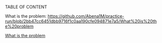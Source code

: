 TABLE OF CONTENT 


What is the problem: https://github.com/Abena1M/practice-run/blob/2bb47cc6451dbb9716f1c0aa190cfe094871e7a5/What%20is%20the%20problem

[What is the problem](https://github.com/Abena1M/practice-run/blob/2bb47cc6451dbb9716f1c0aa190cfe094871e7a5/What%20is%20the%20problem)
